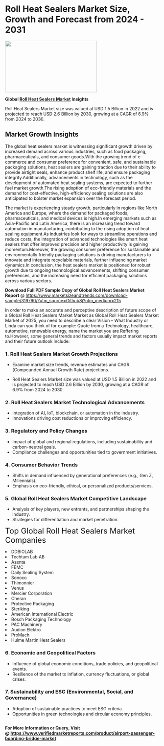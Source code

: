 <H1>Roll Heat Sealers Market Size, Growth and Forecast from 2024 - 2031</H1><img class="aligncenter size-medium wp-image-584254" src="https://thirdeyenews.in/wp-content/uploads/2024/09/Global-Market-Research-300x168.jpeg" alt="" width="300" height="168" /><p><strong>Global&nbsp;<a href="https://www.marketsizeandtrends.com/download-sample/319760/?utm_source=Github8j?utm_medium=215">Roll Heat Sealers Market</a> Insights</strong></p><p>Roll Heat Sealers Market size was valued at USD 1.5 Billion in 2022 and is projected to reach USD 2.6 Billion by 2030, growing at a CAGR of 6.9% from 2024 to 2030.</p><p><h2>Market Growth Insights</h2> <p>The global heat sealers market is witnessing significant growth driven by increased demand across various industries, such as food packaging, pharmaceuticals, and consumer goods.With the growing trend of e-commerce and consumer preference for convenient, safe, and sustainable packaging solutions, heat sealers are gaining traction due to their ability to provide airtight seals, enhance product shelf life, and ensure packaging integrity.Additionally, advancements in technology, such as the development of automated heat sealing systems, are expected to further fuel market growth.The rising adoption of eco-friendly materials and the demand for cost-effective, high-efficiency sealing solutions are also anticipated to bolster market expansion over the forecast period.</p> <p>The market is experiencing steady growth, particularly in regions like North America and Europe, where the demand for packaged foods, pharmaceuticals, and medical devices is high.In emerging markets such as Asia-Pacific and Latin America, there is an increasing trend toward automation in manufacturing, contributing to the rising adoption of heat sealing equipment.As industries look for ways to streamline operations and reduce costs, the integration of advanced technologies like smart heat sealers that offer improved precision and higher productivity is gaining momentum.Moreover, the growing consumer preference for sustainable and environmentally friendly packaging solutions is driving manufacturers to innovate and integrate recyclable materials, further influencing market dynamics.In conclusion, the heat sealers market is positioned for robust growth due to ongoing technological advancements, shifting consumer preferences, and the increasing need for efficient packaging solutions across various sectors.</p> <p><span class=""><strong>Download Full PDF Sample Copy of Global Roll Heat Sealers Market Report</strong> @ <a href="https://www.marketsizeandtrends.com/download-sample/319760/?utm_source=Github8j?utm_medium=215" target="_blank">https://www.marketsizeandtrends.com/download-sample/319760/?utm_source=Github8j?utm_medium=215</a></span></p><p>In order to make an accurate and perceptive description of future scope of a Global&nbsp;Roll Heat Sealers Market Market as Global&nbsp;Roll Heat Sealers Market Market of 2025, you need to describe a clear Vision &ndash; What Industry or Linda can you think of for example: Quote from a Technology, healthcare, automotive, renewable energy, name the market you are Reffering to.However, some general trends and factors usually impact market reports and their future outlook include:</p><h3>1.&nbsp;<strong>Roll Heat Sealers Market Growth Projections</strong></h3><ul><li>Examine market size trends, revenue estimates and CAGR (Compounded Annual Growth Rate) projections.</li><li><p>Roll Heat Sealers Market size was valued at USD 1.5 Billion in 2022 and is projected to reach USD 2.6 Billion by 2030, growing at a CAGR of 6.9% from 2024 to 2030.</p></li></ul><h3>2.&nbsp;<strong>Roll Heat Sealers Market Technological Advancements</strong></h3><ul><li>Integration of AI, IoT, blockchain, or automation in the industry.</li><li>Innovations driving cost reductions or improving efficiency.</li></ul><h3>3.&nbsp;<strong>Regulatory and Policy Changes</strong></h3><ul><li>Impact of global and regional regulations, including sustainability and carbon-neutral goals.</li><li>Compliance challenges and opportunities tied to government initiatives.</li></ul><h3>4.&nbsp;<strong>Consumer Behavior Trends</strong></h3><ul><li>Shifts in demand influenced by generational preferences (e.g., Gen Z, Millennials).</li><li>Emphasis on eco-friendly, ethical, or personalized products/services.</li></ul><h3>5.&nbsp;<strong>Global Roll Heat Sealers Market Competitive Landscape</strong></h3><ul><li>Analysis of key players, new entrants, and partnerships shaping the industry.</li><li>Strategies for differentiation and market penetration.</li></ul><p data-pm-slice="1 1 []"><span style="color: inherit; font-family: inherit; font-size: 25px;">Top Global Roll Heat Sealers Market Companies</span></p><div class="" data-test-id=""><p><li>DDBIOLAB</li><li> Techtum Lab AB</li><li> Azenta</li><li> FEMC</li><li> Daily Sealing System</li><li> Sonoco</li><li> Thimonnier</li><li> Venus</li><li> Mercier Corporation</li><li> Cheran</li><li> Protective Packaging</li><li> Steriking</li><li> American International Electric</li><li> Bosch Packaging Technology</li><li> PAC Machinery</li><li> Audion Elektro</li><li> ProMach</li><li> Hulme Martin Heat Sealers</li></p></div><h3>6.&nbsp;<strong>Economic and Geopolitical Factors</strong></h3><ul><li>Influence of global economic conditions, trade policies, and geopolitical events.</li><li>Resilience of the market to inflation, currency fluctuations, or global crises.</li></ul><h3>7.&nbsp;<strong>Sustainability and ESG (Environmental, Social, and Governance)</strong></h3><ul><li>Adoption of sustainable practices to meet ESG criteria.</li><li>Opportunities in green technologies and circular economy principles.</li></ul><h2><strong style="font-size: 14px;">For More Information or Query, Visit @&nbsp;</strong><a style="background-color: #ffffff; font-size: 14px;" href="https://www.marketsizeandtrends.com/report/roll-heat-sealers-market/" target="_blank">https://www.verifiedmarketreports.com/product/airport-passenger-boarding-bridge-market</a></h2>